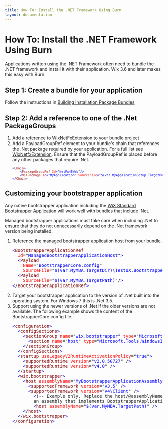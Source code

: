 ```yaml
---
title: How To: Install the .NET Framework Using Burn
layout: documentation
---
```


<h1>How To: Install the .NET Framework Using Burn</h1>
<p>Applications written using the .NET Framework often need to bundle the .NET framework and install it with their application.  Wix 3.6 and later makes this easy with Burn.</p>
<h2>Step 1: Create a bundle for your application</h2>
<p>Follow the instructions in <a href="..\authoring_bundle_intro.htm">Building Installation Package Bundles</a></p>
<h2>Step 2: Add a reference to one of the .Net PackageGroups</h2>
<ol>
<li>Add a reference to WixNetFxExtension to your bundle project</li>
<li>Add a PayloadGroupRef element to your bundle's chain that references the .Net package required by your application.  For a full list see <a href="..\wixnetfxextension.htm">WixNetfxExtension</a>.  Ensure that the PayloadGroupRef is placed before any other packages that require .Net.</li>
<pre>
<font size="2" color="#0000FF">&lt;</font><font size="2" color="#A31515">Chain</font><font size="2" color="#0000FF">&gt;
    &lt;</font><font size="2" color="#A31515">PackageGroupRef</font><font size="2" color="#0000FF"> </font><font size="2" color="#FF0000">Id</font><font size="2" color="#0000FF">=</font><font size="2">"</font><font size="2" color="#0000FF">NetFx45Web</font><font size="2">"</font><font size="2" color="#0000FF">/&gt;
    &lt;</font><font size="2" color="#A31515">MsiPackage</font><font size="2" color="#0000FF"> </font><font size="2" color="#FF0000">Id</font><font size="2" color="#0000FF">=</font><font size="2">"</font><font size="2" color="#0000FF">MyApplication</font><font size="2">"</font><font size="2" color="#FF0000"> SourceFile</font><font size="2" color="#0000FF">=</font><font size="2">"</font><font size="2" color="#0000FF">$(var.MyApplicationSetup.TargetPath)</font><font size="2">"</font><font size="2" color="#0000FF">/&gt;
&lt;/</font><font size="2" color="#A31515">Chain</font><font size="2" color="#0000FF">&gt;</font>
</pre>
</ol>
<h2>Customizing your bootstrapper application</h2>
<p>Any native bootstrapper application including the <a href="..\wixstdba_intro.htm">WiX Standard Bootstrapper Application</a> will work well with bundles that include .Net.</p>
<p>Managed bootstrapper applications must take care when including .Net to ensure that they do not unnecessarily depend on the .Net framework version being installed.</p>
<ol>
<li>Reference the managed bootstrapper application host from your bundle.</li>
<pre><font color="blue">&lt;</font><font color="maroon">BootstrapperApplicationRef</font>
  <font color="red">Id</font>="<font color="blue">ManagedBootstrapperApplicationHost</font>"<font color="blue">&gt;</font>
  <font color="blue">&lt;</font><font color="maroon">Payload</font>
    <font color="red">Name</font>="<font color="blue">BootstrapperCore.config</font>"
    <font color="red">SourceFile</font>="<font color="blue">$(var.MyMBA.TargetDir)\TestUX.BootstrapperCore.config</font>"/<font color="blue">&gt;</font>
  <font color="blue">&lt;</font><font color="maroon">Payload</font>
    <font color="red">SourceFile</font>="<font color="blue">$(var.MyMBA.TargetPath)</font>"/<font color="blue">&gt;</font>
<font color="blue">&lt;</font>/<font color="maroon">BootstrapperApplicationRef</font><font color="blue">&gt;</font></pre>
<li>Target your bootstrapper application to the version of .Net built into the operating system.  For Windows 7 this is .Net 3.5.</li>
<li>Support using the newer versions of .Net if the older versions are not available.  The following example shows the content of the BootstrapperCore.config file.</li>
<pre>
<font color="blue">&lt;</font><font color="maroon">configuration</font><font color="blue">&gt;</font>
  <font color="blue">&lt;</font><font color="maroon">configSections</font><font color="blue">&gt;</font>
    <font color="blue">&lt;</font><font color="maroon">sectionGroup</font> <font color="red">name</font>="<font color="blue">wix.bootstrapper</font>" <font color="red">type</font>="<font color="blue">Microsoft.Tools.WindowsInstallerXml.Bootstrapper.BootstrapperSectionGroup, BootstrapperCore</font>"<font color="blue">&gt;</font>
      <font color="blue">&lt;</font><font color="maroon">section</font> <font color="red">name</font>="<font color="blue">host</font>" <font color="red">type</font>="<font color="blue">Microsoft.Tools.WindowsInstallerXml.Bootstrapper.HostSection, BootstrapperCore</font>" /<font color="blue">&gt;</font>
    <font color="blue">&lt;</font>/<font color="maroon">sectionGroup</font><font color="blue">&gt;</font>
  <font color="blue">&lt;</font>/<font color="maroon">configSections</font><font color="blue">&gt;</font>
  <font color="blue">&lt;</font><font color="maroon">startup</font> <font color="red">useLegacyV2RuntimeActivationPolicy</font>="<font color="blue">true</font>"<font color="blue">&gt;</font>
    <font color="blue">&lt;</font><font color="maroon">supportedRuntime</font> <font color="red">version</font>="<font color="blue">v2.0.50727</font>" /<font color="blue">&gt;</font>
    <font color="blue">&lt;</font><font color="maroon">supportedRuntime</font> <font color="red">version</font>="<font color="blue">v4.0</font>" /<font color="blue">&gt;</font>
  <font color="blue">&lt;</font>/<font color="maroon">startup</font><font color="blue">&gt;</font>
  <font color="blue">&lt;</font><font color="maroon">wix.bootstrapper</font><font color="blue">&gt;</font>
    <font color="blue">&lt;</font><font color="maroon">host</font> <font color="red">assemblyName</font>="<font color="blue">MyBootstrapperApplicationAssembly</font>"<font color="blue">&gt;</font>
      <font color="blue">&lt;</font><font color="maroon">supportedFramework</font> <font color="red">version</font>="<font color="blue">v3.5</font>" /<font color="blue">&gt;</font>
      <font color="blue">&lt;</font><font color="maroon">supportedFramework</font> <font color="red">version</font>="<font color="blue">v4\Client</font>" /<font color="blue">&gt;</font> 
        <font color="blue">&lt;</font>!-- Example only. Replace the host/@assemblyName attribute with 
        an assembly that implements BootstrapperApplication. --<font color="blue">&gt;</font>
        <font color="blue">&lt;</font><font color="maroon">host</font> <font color="red">assemblyName</font>="<font color="blue">$(var.MyMBA.TargetPath)</font>" /<font color="blue">&gt;</font>
    <font color="blue">&lt;</font>/<font color="maroon">host</font><font color="blue">&gt;</font>
  <font color="blue">&lt;</font>/<font color="maroon">wix.bootstrapper</font><font color="blue">&gt;</font>
<font color="blue">&lt;</font>/<font color="maroon">configuration</font><font color="blue">&gt;</font>
</pre>
</ol>
